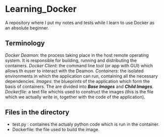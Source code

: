 # Learning_Docker
A repository where I put my notes and tests while I learn to use Docker as an absolute beginner.

## Terminology
*Docker Deamon*: the process taking place in the host remote operating system. It is responsible for building, running and distributing the containers.
*Docker Client*: the command line tool (or app with GUI) which allows th euser to interact with the Deamon.
*Containers*: the isolated environments in which the application can run, containing all the necessary dependencies.
*Images*: the blueprints of the application which form the basis of containers. The are divided into ***Base Images*** and ***Child Images***.
*Dockerfile*: a text file whichis used to construct the images (this is the file which we actually write in, together with the code of the application).

## Files in the directory
- test.py : containes the actualy python code which is run in the container.
- Dockerfile: the file used to build the image.
